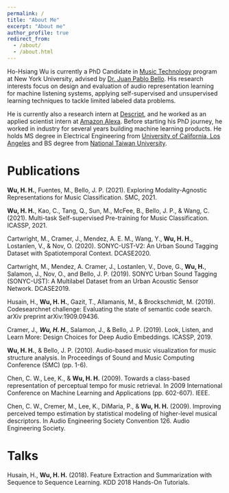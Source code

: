 ```yaml
---
permalink: /
title: "About Me"
excerpt: "About me"
author_profile: true
redirect_from: 
  - /about/
  - /about.html
---
```


Ho-Hsiang Wu is currently a PhD Candidate in [Music Technology](https://steinhardt.nyu.edu/programs/music-technology) program at New York University, advised by [Dr. Juan Pablo Bello](https://wp.nyu.edu/jpbello/). His research interests focus on design and evaluation of audio representation learning for machine listening systems, applying self-supervised and unsupervised learning techniques to tackle limited labeled data problems.

He is currently also a research intern at [Descript](https://www.descript.com/), and he worked as an applied scientist intern at [Amazon Alexa](https://developer.amazon.com/en-US/alexa). Before starting his PhD journey, he worked in industry for several years building machine learning products. He holds MS degree in Electrical Engineering from [University of California, Los Angeles](https://www.ucla.edu/) and BS degree from [National Taiwan University](https://www.ntu.edu.tw/english/).

# Publications
**Wu, H. H.**, Fuentes, M., Bello, J. P. (2021). Exploring Modality-Agnostic Representations for Music Classification. SMC, 2021.
<a href="https://arxiv.org/pdf/2106.01149.pdf"><i class="far fa-file"></i></a> <a href="https://github.com/hohsiangwu/crossmodal"><i class="fab fa-github"></i></a>

**Wu, H. H.**, Kao, C., Tang, Q., Sun, M., McFee, B., Bello, J. P., & Wang, C. (2021). Multi-task Self-supervised Pre-training for Music Classification. ICASSP, 2021.
<a href="https://arxiv.org/pdf/2102.03229.pdf"><i class="far fa-file"></i></a>

Cartwright, M., Cramer, J., Mendez, A. E. M., Wang, Y., **Wu, H. H.**, Lostanlen, V., & Nov, O. (2020). SONYC-UST-V2: An Urban Sound Tagging Dataset with Spatiotemporal Context. DCASE2020.
<a href="https://arxiv.org/pdf/2009.05188.pdf"><i class="far fa-file"></i></a>

Cartwright, M., Mendez, A. Cramer, J., Lostanlen, V., Dove, G., **Wu, H.**,  Salamon, J., Nov, O., and Bello, J. P. (2019). SONYC Urban Sound Tagging (SONYC-UST): A Multilabel Dataset from an Urban Acoustic Sensor Network. DCASE2019.
<a href="https://archive.nyu.edu/bitstream/2451/60776/1/DCASE2019Workshop_Cartwright_4.pdf"><i class="far fa-file"></i></a>

Husain, H., **Wu, H. H.**, Gazit, T., Allamanis, M., & Brockschmidt, M. (2019). Codesearchnet challenge: Evaluating the state of semantic code search. arXiv preprint arXiv:1909.09436.
<a href="https://arxiv.org/pdf/1909.09436.pdf"><i class="far fa-file"></i></a> <a href="https://github.com/github/CodeSearchNet"><i class="fab fa-github"></i></a>

Cramer, J.<sup>*</sup>, **Wu, H. H.**<sup>*</sup>, Salamon, J., & Bello, J. P. (2019). Look, Listen, and Learn More: Design Choices for Deep Audio Embeddings. ICASSP, 2019.
<a href="https://www.justinsalamon.com/uploads/4/3/9/4/4394963/cramer_looklistenlearnmore_icassp_2019.pdf"><i class="far fa-file"></i></a> <a href="https://github.com/marl/openl3"><i class="fab fa-github"></i></a>

**Wu, H. H.**, & Bello, J. P. (2010). Audio-based music visualization for music structure analysis. In Proceedings of Sound and Music Computing Conference (SMC) (pp. 1-6).
<a href="https://core.ac.uk/download/pdf/144846461.pdf"><i class="far fa-file"></i></a>

Chen, C. W., Lee, K., & **Wu, H. H.** (2009). Towards a class-based representation of perceptual tempo for music retrieval. In 2009 International Conference on Machine Learning and Applications (pp. 602-607). IEEE.
<a href="http://www.cwlabs.com/publications/ICMLA09-ChenEtAl-ClassBasedPerceptualTempo.pdf"><i class="far fa-file"></i></a>

Chen, C. W., Cremer, M., Lee, K., DiMaria, P., & **Wu, H. H.** (2009). Improving perceived tempo estimation by statistical modeling of higher-level musical descriptors. In Audio Engineering Society Convention 126. Audio Engineering Society.
<a href="http://cwlabs.com/publications/AES126-ChenEtAl-ImprovingPerceivedTempoEstimation.pdf"><i class="far fa-file"></i></a>

# Talks
Husain, H., **Wu, H. H.** (2018). Feature Extraction and Summarization with Sequence to Sequence Learning. KDD 2018 Hands-On Tutorials.
<a href="https://www.kdd.org/kdd2018/hands-on-tutorials/view/feature-extraction-and-summarization-with-sequence-to-sequence-learning"><i class="fas fa-link"></i></a> <a href="https://github.com/hohsiangwu/kdd-2018-hands-on-tutorials"><i class="fab fa-github"></i></a>